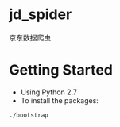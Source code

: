 # jd_spider
京东数据爬虫

# Getting Started
* Using Python 2.7
* To install the packages:
```
./bootstrap
```
